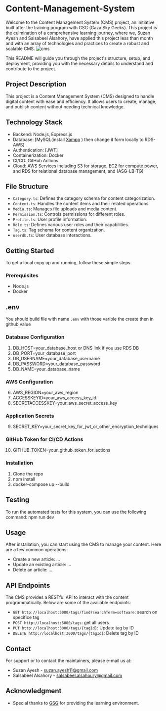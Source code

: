 
# Content-Management-System 
Welcome to the Content Management System (CMS) project, an initiative built after the training program with GSG (Gaza Sky Geeks). This project is the culmination of a comprehensive learning journey, where we, Suzan Ayesh and Salsabeel Alsahory, have applied this  project less than month and with an array of technologies and practices to create a robust and scalable CMS.
![cms](https://github.com/salsabeel-alsahory/Content-Management-System-CMS-/assets/100838193/538cea0b-ae17-4fcf-8c4e-264190d1fd4a)

This README will guide you through the project's structure, setup, and deployment, providing you with the necessary details to understand and contribute to the project.

## Project Description
This project is a Content Management System (CMS) designed to handle digital content with ease and efficiency. It allows users to create, manage, and publish content without needing technical knowledge.

## Technology Stack
- Backend: Node.js, Express.js
- Database: [MySQL(install [Xampp](https://www.apachefriends.org/download.html) ) then change it form locally to  RDS-AWS]
- Authentication: [JWT]
- Containerization: Docker
- CI/CD: GitHub Actions
- Cloud: AWS Services including S3 for storage, EC2 for compute power, and RDS for relational database management, and (ASG-LB-TG)
## File Structure
- `Category.ts`: Defines the category schema for content categorization.
- `Content.ts`: Handles the content items and their related operations.
- `Media.ts`: Manages file uploads and media content.
- `Permission.ts`: Controls permissions for different roles.
- `Profile.ts`: User profile information.
- `Role.ts`: Defines various user roles and their capabilities.
- `Tag.ts`: Tag schema for content organization.
- `userdb.ts`: User database interactions.
## Getting Started
To get a local copy up and running, follow these simple steps.

### Prerequisites
- Node.js
- Docker
## .env
You should build file with name `.env` with those varible the create then in github value
### Database Configuration

1. DB_HOST=your_database_host or DNS link if you use RDS DB
2. DB_PORT=your_database_port
3. DB_USERNAME=your_database_username
4. DB_PASSWORD=your_database_password
5. DB_NAME=your_database_name
### AWS Configuration
6. AWS_REGION=your_aws_region
7. ACCESSKEYID=your_aws_access_key_id
8. SECRETACCESSKEY=your_aws_secret_access_key
### Application Secrets
9. SECRET_KEY=your_secret_key_for_jwt_or_other_encryption_techniques
### GitHub Token for CI/CD Actions
10. GITHUB_TOKEN=your_github_token_for_actions
### Installation
1. Clone the repo
2. npm install
3. docker-compose up --build
## Testing
To run the automated tests for this system, you can use the following command:
npm run dev 
## Usage
After installation, you can start using the CMS to manage your content. Here are a few common operations:
- Create a new article: ...
- Update an existing article: ...
- Delete an article: ...
## API Endpoints
The CMS provides a RESTful API to interact with the content programmatically. Below are some of the available endpoints:
- `GET http://localhost:5000/tags/find?searchTerm=software`: search on specifice tag
- `POST http://localhost:5000/tags`: get all users
- `PUT http://localhost:3000/tags/{tagId}`: Update tag by ID
- `DELETE http://localhost:3000/tags/{tagId}`: Delete tag by ID
## Contact
For support or to contact the maintainers, please e-mail us at:

* Suzan Ayesh - suzan.ayesh11@gmail.com
* Salsabeel Alsahory - salsabeel.alsahoury@gmail.com

## Acknowledgment
* Special thanks to [GSG](https://gazaskygeeks.com/) for providing the learning environment.


